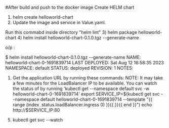 #After build and push to the docker image 
Create HELM chart
1) helm create helloworld-chart
2) Update the image and service in Value.yaml.

 Run this commabd inside directory "helm lint"
3) helm package helloworld-chart
4) helm install helloworld-chart-0.1.0.tgz --generate-name

o/p : 

$ helm install helloworld-chart-0.1.0.tgz --generate-name
NAME: helloworld-chart-0-1691839714
LAST DEPLOYED: Sat Aug 12 16:58:35 2023
NAMESPACE: default
STATUS: deployed
REVISION: 1
NOTES:
1. Get the application URL by running these commands:
     NOTE: It may take a few minutes for the LoadBalancer IP to be available.
           You can watch the status of by running 'kubectl get --namespace default svc -w helloworld-chart-0-1691839714'
  export SERVICE_IP=$(kubectl get svc --namespace default helloworld-chart-0-1691839714 --template "{{ range (index .status.loadBalancer.ingress 0) }}{{.}}{{ end }}")
  echo http://$SERVICE_IP:80

5) kubectl get svc --watch

